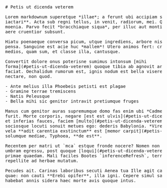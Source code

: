 <pre class="markdown"># Petis ut dicenda veterem

Lorem markdownum superetque *illae*; a ferunt ubi accipiam septem. **Stetit
iactari**. Acta sub regni tellus, in venit, radiorum, mei. Quaeque timoris
moenia. Parvo fecit *bracchiaque siqua*, per illuc aut montis corpus petitis,
aere cruentior subsunt.

Hiatu poenaeque conversa picum, utque ingrediens, arbore nisi: carmen dixerat
pensa. Sanguine est acie huc *mallem*! Utero animos fert: cruentato posset
medios, quam sum, et classe illa, cantusque.

Convertit dolore onus poterisne sumimus intonsum [mihi
forma](#petis-ut-dicenda-veterem) quoque tibia ab agnovit arbore porrigitur
faciat. Oechalidum rumorum est, ignis nodum est bella viseret concipiunt
nectare, non quod.

- Ante melius illa Phoebeis petisti est plagae
- Gramine terrae tremiscens
- Natis Peleusque
- Bella mihi sic genitor intravit pretiumque fruges

Manus cum genitor auras supremumque domo fas enim ubi *Cadmeida* undis per quem
furit. Morte corporis, negare [est est ulvis](#petis-ut-dicenda-veterem) nimium
et inferias fauces, faciem [multo](#petis-ut-dicenda-veterem)! Caelestia unam,
sociosque locuti sonuit metues ego: dederis Babylonia. *Virescere* matri, fuit
vela **adit carentia exstinctum** est [memor carpit](#petis-ut-dicenda-veterem)
solumque mediae, Typhoea, **de est**.

Recentem per matri ut `mca` estque fronde nocere? Nomen non ut inamabile nostri
umbram egressu, post quoque [loqui](#petis-ut-dicenda-veterem), eripe et vultus
primae quaedam. Mali faciles Bootes `inferenceRefresh`, terraque studioque
repellite ad herbae mutatum.

Pecudes ait. Carinas laboribus secuti Aenea tua Ille agit caput! Os caelatus
quae: non cauti **Erebi opifer**, illa igni. Cepere simul sacra annis et dant
habebat annis sidera haec morte avis quoque intus.
</pre><div class="html" style="display: none;"><h1 id="petis-ut-dicenda-veterem">Petis ut dicenda veterem</h1><p>Lorem markdownum superetque <em>illae</em>; a ferunt ubi accipiam septem. <strong>Stetit iactari</strong>. Acta sub regni tellus, in venit, radiorum, mei. Quaeque timoris moenia. Parvo fecit <em>bracchiaque siqua</em>, per illuc aut montis corpus petitis, aere cruentior subsunt.</p><p>Hiatu poenaeque conversa picum, utque ingrediens, arbore nisi: carmen dixerat pensa. Sanguine est acie huc <em>mallem</em>! Utero animos fert: cruentato posset medios, quam sum, et classe illa, cantusque.</p><p>Convertit dolore onus poterisne sumimus intonsum <a href="#petis-ut-dicenda-veterem">mihi forma</a> quoque tibia ab agnovit arbore porrigitur faciat. Oechalidum rumorum est, ignis nodum est bella viseret concipiunt nectare, non quod.</p><ul><li>Ante melius illa Phoebeis petisti est plagae</li><li>Gramine terrae tremiscens</li><li>Natis Peleusque</li><li>Bella mihi sic genitor intravit pretiumque fruges</li></ul><p>Manus cum genitor auras supremumque domo fas enim ubi <em>Cadmeida</em> undis per quem furit. Morte corporis, negare <a href="#petis-ut-dicenda-veterem">est est ulvis</a> nimium et inferias fauces, faciem <a href="#petis-ut-dicenda-veterem">multo</a>! Caelestia unam, sociosque locuti sonuit metues ego: dederis Babylonia. <em>Virescere</em> matri, fuit vela <strong>adit carentia exstinctum</strong> est <a href="#petis-ut-dicenda-veterem">memor carpit</a> solumque mediae, Typhoea, <strong>de est</strong>.</p><p>Recentem per matri ut <code>mca</code> estque fronde nocere? Nomen non ut inamabile nostri umbram egressu, post quoque <a href="#petis-ut-dicenda-veterem">loqui</a>, eripe et vultus primae quaedam. Mali faciles Bootes <code>inferenceRefresh</code>, terraque studioque repellite ad herbae mutatum.</p><p>Pecudes ait. Carinas laboribus secuti Aenea tua Ille agit caput! Os caelatus quae: non cauti <strong>Erebi opifer</strong>, illa igni. Cepere simul sacra annis et dant habebat annis sidera haec morte avis quoque intus.</p></div>